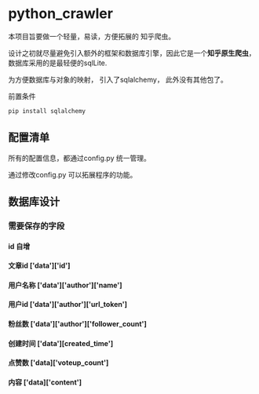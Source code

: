 # python_crawler
本项目旨要做一个轻量，易读，方便拓展的 知乎爬虫。 

设计之初就尽量避免引入额外的框架和数据库引擎，因此它是一个**知乎原生爬虫**，数据库采用的是最轻便的sqlLite.

为方便数据库与对象的映射， 引入了sqlalchemy， 此外没有其他包了。 

前置条件
```bash
pip install sqlalchemy
```

## 配置清单

所有的配置信息，都通过config.py 统一管理。 

通过修改config.py 可以拓展程序的功能。 


## 数据库设计

### 需要保存的字段

#### id 自增
#### 文章id ['data']['id']
#### 用户名称  ['data']['author']['name']
#### 用户id ['data']['author']['url_token']
#### 粉丝数 ['data']['author']['follower_count']
#### 创建时间 ['data'][created_time']
#### 点赞数 ['data]['voteup_count']
#### 内容 ['data]['content']
